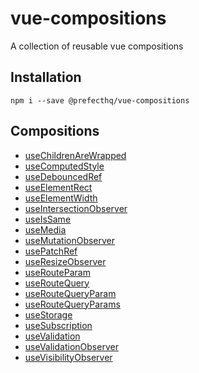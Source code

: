 # vue-compositions
A collection of reusable vue compositions

## Installation
```
npm i --save @prefecthq/vue-compositions
```

## Compositions
- [useChildrenAreWrapped](https://github.com/prefecthq/vue-compositions/tree/main/src/useChildrenAreWrapped)
- [useComputedStyle](https://github.com/prefecthq/vue-compositions/tree/main/src/useComputedStyle)
- [useDebouncedRef](https://github.com/prefecthq/vue-compositions/tree/main/src/useDebouncedRef)
- [useElementRect](https://github.com/prefecthq/vue-compositions/tree/main/src/useElementRect)
- [useElementWidth](https://github.com/prefecthq/vue-compositions/tree/main/src/useElementWidth)
- [useIntersectionObserver](https://github.com/prefecthq/vue-compositions/tree/main/src/useIntersectionObserver)
- [useIsSame](https://github.com/prefecthq/vue-compositions/tree/main/src/useIsSame)
- [useMedia](https://github.com/prefecthq/vue-compositions/tree/main/src/useMedia)
- [useMutationObserver](https://github.com/prefecthq/vue-compositions/tree/main/src/useMutationObserver)
- [usePatchRef](https://github.com/prefecthq/vue-compositions/tree/main/src/usePatchRef)
- [useResizeObserver](https://github.com/prefecthq/vue-compositions/tree/main/src/useResizeObserver)
- [useRouteParam](https://github.com/prefecthq/vue-compositions/tree/main/src/useRouteParam)
- [useRouteQuery](https://github.com/prefecthq/vue-compositions/tree/main/src/useRouteQuery)
- [useRouteQueryParam](https://github.com/prefecthq/vue-compositions/tree/main/src/useRouteQueryParam)
- [useRouteQueryParams](https://github.com/prefecthq/vue-compositions/tree/main/src/useRouteQueryParams)
- [useStorage](https://github.com/prefecthq/vue-compositions/tree/main/src/useStorage)
- [useSubscription](https://github.com/prefecthq/vue-compositions/tree/main/src/useSubscription)
- [useValidation](https://github.com/prefecthq/vue-compositions/tree/main/src/useValidation)
- [useValidationObserver](https://github.com/prefecthq/vue-compositions/tree/main/src/useValidationObserver)
- [useVisibilityObserver](https://github.com/prefecthq/vue-compositions/tree/main/src/useVisibilityObserver)
